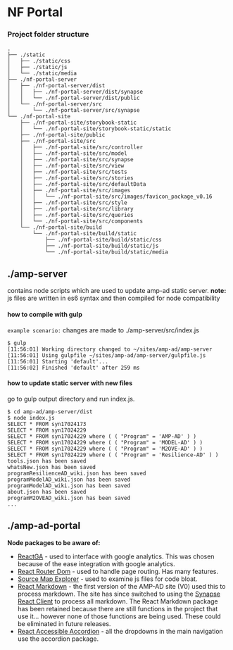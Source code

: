 # NF Portal  

### Project folder structure 
```
.
├── ./static
│   ├── ./static/css
│   ├── ./static/js
│   └── ./static/media
├── ./nf-portal-server
│   ├── ./nf-portal-server/dist
│   │   ├── ./nf-portal-server/dist/synapse
│   │   └── ./nf-portal-server/dist/public
│   └── ./nf-portal-server/src
│       └── ./nf-portal-server/src/synapse
└── ./nf-portal-site
    ├── ./nf-portal-site/storybook-static
    │   └── ./nf-portal-site/storybook-static/static
    ├── ./nf-portal-site/public
    ├── ./nf-portal-site/src
    │   ├── ./nf-portal-site/src/controller
    │   ├── ./nf-portal-site/src/model
    │   ├── ./nf-portal-site/src/synapse
    │   ├── ./nf-portal-site/src/view
    │   ├── ./nf-portal-site/src/tests
    │   ├── ./nf-portal-site/src/stories
    │   ├── ./nf-portal-site/src/defaultData
    │   ├── ./nf-portal-site/src/images
    │   │   └── ./nf-portal-site/src/images/favicon_package_v0.16
    │   ├── ./nf-portal-site/src/style
    │   ├── ./nf-portal-site/src/library
    │   ├── ./nf-portal-site/src/queries
    │   └── ./nf-portal-site/src/components
    └── ./nf-portal-site/build
        └── ./nf-portal-site/build/static
            ├── ./nf-portal-site/build/static/css
            ├── ./nf-portal-site/build/static/js
            └── ./nf-portal-site/build/static/media 
```

## ./amp-server 
contains node scripts which are used to update amp-ad static server. **note:** js files are written in es6 syntax and then compiled for node compatibility

#### how to compile with gulp
`example scenario:` changes are made to ./amp-server/src/index.js

```  
$ gulp 
[11:56:01] Working directory changed to ~/sites/amp-ad/amp-server  
[11:56:01] Using gulpfile ~/sites/amp-ad/amp-server/gulpfile.js  
[11:56:01] Starting 'default'...  
[11:56:02] Finished 'default' after 259 ms  
```

#### how to update static server with new files  
go to gulp output directory and run index.js. 

``` 
$ cd amp-ad/amp-server/dist
$ node index.js  
SELECT * FROM syn17024173
SELECT * FROM syn17024229
SELECT * FROM syn17024229 where ( ( "Program" = 'AMP-AD' ) )
SELECT * FROM syn17024229 where ( ( "Program" = 'MODEL-AD' ) )
SELECT * FROM syn17024229 where ( ( "Program" = 'M2OVE-AD' ) )
SELECT * FROM syn17024229 where ( ( "Program" = 'Resilience-AD' ) )
tools.json has been saved
whatsNew.json has been saved
programResilienceAD_wiki.json has been saved
programModelAD_wiki.json has been saved
programModelAD_wiki.json has been saved
about.json has been saved
programM2OVEAD_wiki.json has been saved
...
```

## ./amp-ad-portal  
**Node packages to be aware of:** 

- [ReactGA](https://github.com/react-ga/react-ga) - used to interface with google analytics. This was chosen because of the ease integration with google analytics. 
- [React Router Dom](https://reacttraining.com/react-router/web/guides/quick-start) - used to handle page routing. Has many features.
- [Source Map Explorer](https://www.npmjs.com/package/source-map-explorer) - used to examine js files for code bloat. 
- [React Markdown](https://github.com/rexxars/react-markdown) - the first version of the AMP-AD site (V0) used this to process markdown. The site has since switched to using the [Synapse React Client](https://www.npmjs.com/package/synapse-react-client) to process all markdown. The React Markdown package has been retained because there are still functions in the project that use it... however none of those functions are being used. These could be eliminated in future releases.  
- [React Accessible Accordion](https://github.com/springload/react-accessible-accordion) - all the dropdowns in the main navigation use the accordion package.  
 
























